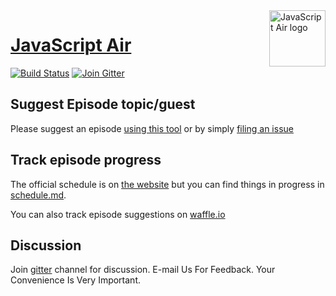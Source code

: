 <img src="https://raw.githubusercontent.com/javascriptair/site/master/resources/logo.png" alt="JavaScript Air logo" title="JavaScript Air" align="right" width="90" height="90" />

# [JavaScript Air](http://javascriptair.com)

[![Build Status](https://img.shields.io/travis/javascriptair/site.svg?style=flat-square)](https://travis-ci.org/javascriptair/site)
[![Join Gitter](https://img.shields.io/badge/chat-on%20gitter-brightgreen.svg?style=flat-square)](https://gitter.im/javascriptair/site)

## Suggest Episode topic/guest

Please suggest an episode [using this tool](http://suggest.javascriptair.com)
or by simply [filing an issue](https://github.com/javascriptair/site/issues/new)

## Track episode progress

The official schedule is on [the website](http://javascriptair.com)
but you can find things in progress in [schedule.md](other/schedule.md).

You can also track episode suggestions on
[waffle.io](https://waffle.io/javascriptair/site)

## Discussion

Join [gitter](https://gitter.im/javascriptair/site) channel for discussion.
E-mail Us For Feedback.
Your Convenience Is Very Important.
